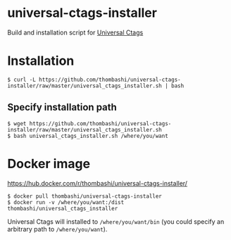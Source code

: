 # universal-ctags-installer
Build and installation script for [Universal Ctags](https://ctags.io/)


# Installation
```
$ curl -L https://github.com/thombashi/universal-ctags-installer/raw/master/universal_ctags_installer.sh | bash
```

## Specify installation path
```
$ wget https://github.com/thombashi/universal-ctags-installer/raw/master/universal_ctags_installer.sh
$ bash universal_ctags_installer.sh /where/you/want
```


# Docker image
https://hub.docker.com/r/thombashi/universal-ctags-installer/

```
$ docker pull thombashi/universal-ctags-installer
$ docker run -v /where/you/want:/dist thombashi/universal_ctags_installer
```

Universal Ctags will installed to `/where/you/want/bin` (you could specify an arbitrary path to `/where/you/want`).
